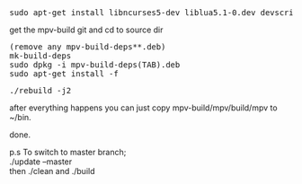 <pre>sudo apt-get install libncurses5-dev liblua5.1-0.dev devscripts equivs</pre>

get the mpv-build git and cd to source dir

<pre>(remove any mpv-build-deps**.deb)
mk-build-deps
sudo dpkg -i mpv-build-deps(TAB).deb 
sudo apt-get install -f</pre>

<pre>./rebuild -j2</pre>

after everything happens you can just copy mpv-build/mpv/build/mpv to ~/bin.

done.

p.s To switch to master branch;  
./update &#8211;master  
then ./clean and ./build